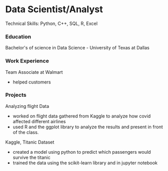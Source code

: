 # Data Scientist/Analyst

Technical Skills: Python, C++, SQL, R, Excel

### Education
Bachelor's of science in Data Science   - University of Texas at Dallas

### Work Experience
Team Associate at Walmart
- helped customers

### Projects
Analyzing flight Data
- worked on flight data gathered from Kaggle to analyze how covid affected different airlines
- used R and the ggplot library to analyze the results and present in front of the class.

Kaggle, Titanic Dataset
- created a model using python to predict which passengers would survive the titanic
- trained the data using the scikit-learn library and in jupyter notebook

